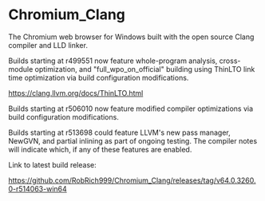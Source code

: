 # Chromium_Clang

The Chromium web browser for Windows built with the open source Clang compiler and LLD linker.

Builds starting at r499551 now feature whole-program analysis, cross-module optimization, and "full_wpo_on_official" building using ThinLTO link time optimization via build configuration modifications.

https://clang.llvm.org/docs/ThinLTO.html

Builds starting at r506010 now feature modified compiler optimizations via build configuration modifications.

Builds starting at r513698 could feature LLVM's new pass manager, NewGVN, and partial inlining as part of ongoing testing. The compiler notes will indicate which, if any of these features are enabled.

Link to latest build release:

https://github.com/RobRich999/Chromium_Clang/releases/tag/v64.0.3260.0-r514063-win64
